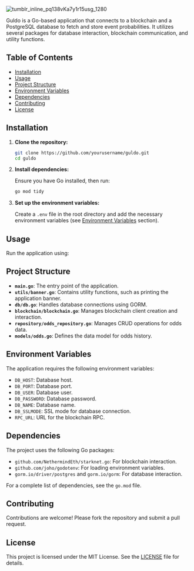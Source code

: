 ![tumblr_inline_pq138vKa7y1r15usg_1280](https://github.com/user-attachments/assets/2ca43911-585a-47ad-9187-95ec577c060c)

Guldo is a Go-based application that connects to a blockchain and a PostgreSQL database to fetch and store event probabilities. It utilizes several packages for database interaction, blockchain communication, and utility functions.

## Table of Contents

- [Installation](#installation)
- [Usage](#usage)
- [Project Structure](#project-structure)
- [Environment Variables](#environment-variables)
- [Dependencies](#dependencies)
- [Contributing](#contributing)
- [License](#license)

## Installation

1. **Clone the repository:**

   ```bash
   git clone https://github.com/yourusername/guldo.git
   cd guldo
   ```

2. **Install dependencies:**

   Ensure you have Go installed, then run:

   ```bash
   go mod tidy
   ```

3. **Set up the environment variables:**

   Create a `.env` file in the root directory and add the necessary environment variables (see [Environment Variables](#environment-variables) section).

## Usage

Run the application using:

## Project Structure

- **`main.go`**: The entry point of the application.
- **`utils/banner.go`**: Contains utility functions, such as printing the application banner.
- **`db/db.go`**: Handles database connections using GORM.
- **`blockchain/blockchain.go`**: Manages blockchain client creation and interaction.
- **`repository/odds_repository.go`**: Manages CRUD operations for odds data.
- **`models/odds.go`**: Defines the data model for odds history.

## Environment Variables

The application requires the following environment variables:

- `DB_HOST`: Database host.
- `DB_PORT`: Database port.
- `DB_USER`: Database user.
- `DB_PASSWORD`: Database password.
- `DB_NAME`: Database name.
- `DB_SSLMODE`: SSL mode for database connection.
- `RPC_URL`: URL for the blockchain RPC.

## Dependencies

The project uses the following Go packages:

- `github.com/NethermindEth/starknet.go`: For blockchain interaction.
- `github.com/joho/godotenv`: For loading environment variables.
- `gorm.io/driver/postgres` and `gorm.io/gorm`: For database interaction.

For a complete list of dependencies, see the `go.mod` file.

## Contributing

Contributions are welcome! Please fork the repository and submit a pull request.

## License

This project is licensed under the MIT License. See the [LICENSE](LICENSE) file for details.
